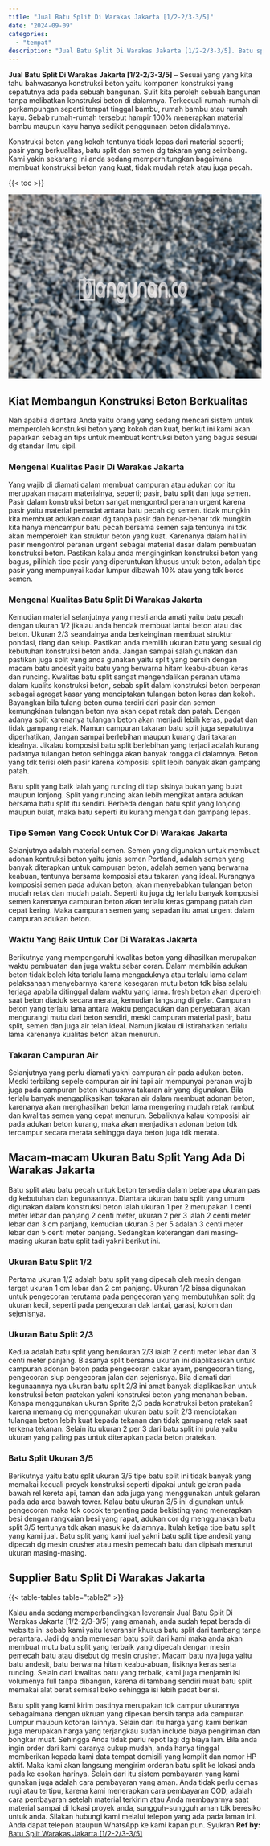 ```yaml
---
title: "Jual Batu Split Di Warakas Jakarta [1/2-2/3-3/5]"
date: "2024-09-09"
categories: 
  - "tempat"
description: "Jual Batu Split Di Warakas Jakarta [1/2-2/3-3/5]. Batu split yang kami kirim pastinya merupakan tdk campur ukurannya sebagaimana dengan ukruan yang dipesan b..."
---
```


**Jual Batu Split Di Warakas Jakarta \[1/2-2/3-3/5\]** – Sesuai yang yang kita tahu bahwasanya konstruksi beton yaitu komponen konstruksi yang sepatutnya ada pada sebuah bangunan. Sulit kita peroleh sebuah bangunan tanpa melibatkan konstruksi beton di dalamnya. Terkecuali rumah-rumah di perkampungan seperti tempat tinggal bambu, rumah bambu atau rumah kayu. Sebab rumah-rumah tersebut hampir 100% menerapkan material bambu maupun kayu hanya sedikit penggunaan beton didalamnya.

Konstruksi beton yang kokoh tentunya tidak lepas dari material seperti; pasir yang berkualitas, batu split dan semen dg takaran yang seimbang. Kami yakin sekarang ini anda sedang memperhitungkan bagaimana membuat konstruksi beton yang kuat, tidak mudah retak atau juga pecah.

{{< toc >}}

![Jual Batu Split Di Warakas Jakarta [1/2-2/3-3/5]](/images/jual-batu-split-07.png)

## Kiat Membangun Konstruksi Beton Berkualitas

Nah apabila diantara Anda yaitu orang yang sedang mencari sistem untuk memperoleh konstruksi beton yang kokoh dan kuat, berikut ini kami akan paparkan sebagian tips untuk membuat kontruksi beton yang bagus sesuai dg standar ilmu sipil.

### Mengenal Kualitas Pasir Di Warakas Jakarta

Yang wajib di diamati dalam membuat campuran atau adukan cor itu merupakan macam materialnya, seperti; pasir, batu split dan juga semen. Pasir dalam konstruksi beton sangat mengontrol peranan urgent karena pasir yaitu material pemadat antara batu pecah dg semen. tidak mungkin kita membuat adukan coran dg tanpa pasir dan benar-benar tdk mungkin kita hanya mencampur batu pecah bersama semen saja tentunya ini tdk akan memperoleh kan struktur beton yang kuat. Karenanya dalam hal ini pasir mengontrol peranan urgent sebagai material dasar dalam pembuatan konstruksi beton. Pastikan kalau anda menginginkan konstruksi beton yang bagus, pilihlah tipe pasir yang diperuntukan khusus untuk beton, adalah tipe pasir yang mempunyai kadar lumpur dibawah 10% atau yang tdk boros semen.

### Mengenal Kualitas Batu Split Di Warakas Jakarta

Kemudian material selanjutnya yang mesti anda amati yaitu batu pecah dengan ukuran 1/2 jikalau anda hendak membuat lantai beton atau dak beton. Ukuran 2/3 seandainya anda berkeinginan membuat struktur pondasi, tiang dan selup. Pastikan anda memilih ukuran batu yang sesuai dg kebutuhan konstruksi beton anda. Jangan sampai salah gunakan dan pastikan juga split yang anda gunakan yaitu split yang bersih dengan macam batu andesit yaitu batu yang berwarna hitam keabu-abuan keras dan runcing. Kwalitas batu split sangat mengendalikan peranan utama dalam kualits konstruksi beton, sebab split dalam konstruksi beton berperan sebagai agregat kasar yang menciptakan tulangan beton keras dan kokoh. Bayangkan bila tulang beton cuma terdiri dari pasir dan semen kemungkinan tulangan beton nya akan cepat retak dan patah. Dengan adanya split karenanya tulangan beton akan menjadi lebih keras, padat dan tidak gampang retak. Namun campuran takaran batu split juga sepatutnya diperhatikan, Jangan sampai berlebihan maupun kurang dari takaran idealnya. Jikalau komposisi batu split berlebihan yang terjadi adalah kurang padatnya tulangan beton sehingga akan banyak rongga di dalamnya. Beton yang tdk terisi oleh pasir karena komposisi split lebih banyak akan gampang patah.

Batu split yang baik ialah yang runcing di tiap sisinya bukan yang bulat maupun lonjong. Split yang runcing akan lebih mengikat antara adukan bersama batu split itu sendiri. Berbeda dengan batu split yang lonjong maupun bulat, maka batu seperti itu kurang mengait dan gampang lepas.

### Tipe Semen Yang Cocok Untuk Cor Di Warakas Jakarta

Selanjutnya adalah material semen. Semen yang digunakan untuk membuat adonan kontruksi beton yaitu jenis semen Portland, adalah semen yang banyak diterapkan untuk campuran beton, adalah semen yang berwarna keabuan, tentunya bersama komposisi atau takaran yang ideal. Kurangnya komposisi semen pada adukan beton, akan menyebabkan tulangan beton mudah retak dan mudah patah. Seperti itu juga dg terlalu banyak komposisi semen karenanya campuran beton akan terlalu keras gampang patah dan cepat kering. Maka campuran semen yang sepadan itu amat urgent dalam campuran adukan beton.

### Waktu Yang Baik Untuk Cor Di Warakas Jakarta

Berikutnya yang mempengaruhi kwalitas beton yang dihasilkan merupakan waktu pembuatan dan juga waktu sebar coran. Dalam membikin adukan beton tidak boleh kita terlalu lama mengaduknya atau terlalu lama dalam pelaksanaan menyebarnya karena kesegaran mutu beton tdk bisa selalu terjaga apabila ditinggal dalam waktu yang lama. fresh beton akan diperoleh saat beton diaduk secara merata, kemudian langsung di gelar. Campuran beton yang terlalu lama antara waktu pengadukan dan penyebaran, akan mengurangi mutu dari beton sendiri, meski campuran material pasir, batu split, semen dan juga air telah ideal. Namun jikalau di istirahatkan terlalu lama karenanya kualitas beton akan menurun.

### Takaran Campuran Air

Selanjutnya yang perlu diamati yakni campuran air pada adukan beton. Meski terbilang sepele campuran air ini tapi air mempunyai peranan wajib juga pada campuran beton khususnya takaran air yang digunakan. Bila terlalu banyak mengaplikasikan takaran air dalam membuat adonan beton, karenanya akan menghasilkan beton lama mengering mudah retak rambut dan kwalitas semen yang cepat menurun. Sebaliknya kalau komposisi air pada adukan beton kurang, maka akan menjadikan adonan beton tdk tercampur secara merata sehingga daya beton juga tdk merata.

## Macam-macam Ukuran Batu Split Yang Ada Di Warakas Jakarta

Batu split atau batu pecah untuk beton tersedia dalam beberapa ukuran pas dg kebutuhan dan kegunaannya. Diantara ukuran batu split yang umum digunakan dalam konstruksi beton ialah ukuran 1 per 2 merupakan 1 centi meter lebar dan panjang 2 centi meter, ukuran 2 per 3 ialah 2 centi meter lebar dan 3 cm panjang, kemudian ukuran 3 per 5 adalah 3 centi meter lebar dan 5 centi meter panjang. Sedangkan keterangan dari masing-masing ukuran batu split tadi yakni berikut ini.

### Ukuran Batu Split 1/2

Pertama ukuran 1/2 adalah batu split yang dipecah oleh mesin dengan target ukuran 1 cm lebar dan 2 cm panjang. Ukuran 1/2 biasa digunakan untuk pengecoran terutama pada pengecoran yang membutuhkan split dg ukuran kecil, seperti pada pengecoran dak lantai, garasi, kolom dan sejenisnya.

### Ukuran Batu Split 2/3

Kedua adalah batu split yang berukuran 2/3 ialah 2 centi meter lebar dan 3 centi meter panjang. Biasanya split bersama ukuran ini diaplikasikan untuk campuran adonan beton pada pengecoran cakar ayam, pengecoran tiang, pengecoran slup pengecoran jalan dan sejenisnya. Bila diamati dari kegunaannya nya ukuran batu split 2/3 ini amat banyak diaplikasikan untuk konstruksi beton pratekan yakni konstruksi beton yang menahan beban. Kenapa menggunakan ukuran Sprite 2/3 pada konstruksi beton pratekan? karena memang dg menggunakan ukuran batu split 2/3 menciptakan tulangan beton lebih kuat kepada tekanan dan tidak gampang retak saat terkena tekanan. Selain itu ukuran 2 per 3 dari batu split ini pula yaitu ukuran yang paling pas untuk diterapkan pada beton pratekan.

### Batu Split Ukuran 3/5

Berikutnya yaitu batu split ukuran 3/5 tipe batu split ini tidak banyak yang memakai kecuali proyek konstruksi seperti dipakai untuk gelaran pada bawah rel kereta api, taman dan ada juga yang menggunakan untuk gelaran pada ada area bawah tower. Kalau batu ukuran 3/5 ini digunakan untuk pengecoran maka tdk cocok terpenting pada bekisting yang menerapkan besi dengan rangkaian besi yang rapat, adukan cor dg menggunakan batu split 3/5 tentunya tdk akan masuk ke dalamnya. Itulah ketiga tipe batu split yang kami jual. Batu split yang kami jual yakni batu split tipe andesit yang dipecah dg mesin crusher atau mesin pemecah batu dan dipisah menurut ukuran masing-masing.

## Supplier Batu Split Di Warakas Jakarta

{{< table-tables table="table2" >}}

Kalau anda sedang memperbandingkan leveransir Jual Batu Split Di Warakas Jakarta \[1/2-2/3-3/5\] yang amanah, anda sudah tepat berada di website ini sebab kami yaitu leveransir khusus batu split dari tambang tanpa perantara. Jadi dg anda memesan batu split dari kami maka anda akan membuat mutu batu split yang terbaik yang dipecah dengan mesin pemecah batu atau disebut dg mesin crusher. Macam batu nya juga yaitu batu andesit, batu berwarna hitam keabu-abuan, fisiknya keras serta runcing. Selain dari kwalitas batu yang terbaik, kami juga menjamin isi volumenya full tanpa dibangun, karena di tambang sendiri muat batu split memakai alat berat semisal beko sehingga isi lebih padat berisi.

Batu split yang kami kirim pastinya merupakan tdk campur ukurannya sebagaimana dengan ukruan yang dipesan bersih tanpa ada campuran Lumpur maupun kotoran lainnya. Selain dari itu harga yang kami berikan juga merupakan harga yang terjangkau sudah include biaya pengiriman dan bongkar muat. Sehingga Anda tidak perlu repot lagi dg biaya lain. Bila anda ingin order dari kami caranya cukup mudah, anda hanya tinggal memberikan kepada kami data tempat domisili yang komplit dan nomor HP aktif. Maka kami akan langsung mengirim orderan batu split ke lokasi anda pada ke esokan harinya. Selain dari itu sistem pembayaran yang kami gunakan juga adalah cara pembayaran yang aman. Anda tidak perlu cemas rugi atau tertipu, karena kami menerapkan cara pembayaran COD, adalah cara pembayaran setelah material terkirim atau Anda membayarnya saat material sampai di lokasi proyek anda, sungguh-sungguh aman tdk beresiko untuk anda. Silakan hubungi kami melalui telepon yang ada pada laman ini. Anda dapat telepon ataupun WhatsApp ke kami kapan pun. Syukran
**Ref by:** [Batu Split Warakas Jakarta [1/2-2/3-3/5]](https://id.wikipedia.org/wiki/Batu)
